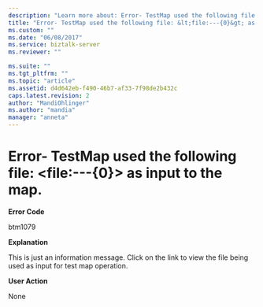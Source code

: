 ```yaml
---
description: "Learn more about: Error- TestMap used the following file: &lt;file:---{0}&gt; as input to the map."
title: "Error- TestMap used the following file: &lt;file:---{0}&gt; as input to the map. | Microsoft Docs"
ms.custom: ""
ms.date: "06/08/2017"
ms.service: biztalk-server
ms.reviewer: ""

ms.suite: ""
ms.tgt_pltfrm: ""
ms.topic: "article"
ms.assetid: d4d642eb-f490-46b7-af33-7f98de2b432c
caps.latest.revision: 2
author: "MandiOhlinger"
ms.author: "mandia"
manager: "anneta"
---
```

# Error- TestMap used the following file: &lt;file:---{0}&gt; as input to the map.
**Error Code**  
  
 btm1079  
  
 **Explanation**  
  
 This is just an information message. Click on the link to view the file being used as input for test map operation.  
  
 **User Action**  
  
 None
